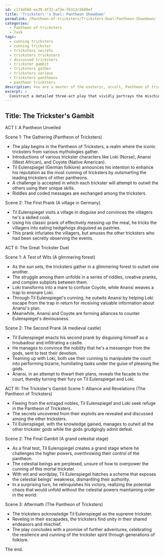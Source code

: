 ```yaml
---
id: c174d560-ee39-4f33-a73e-fb312c5680ef
title: 'Trickster\''s Duel: Pantheon Showdown'
permalink: /Pantheon-of-tricksters/Tricksters-Duel-Pantheon-Showdown/
categories:
  - Pantheon of tricksters
  - Task
tags:
  - cunning tricksters
  - cunning trickster
  - tricksters secrets
  - tricksters tricksters
  - discussed tricksters
  - trickster gambit
  - tricksters gather
  - tricksters various
  - tricksters pantheons
  - pantheon tricksters
description: You are a master of the esoteric, occult, Pantheon of tricksters, you complete tasks to the absolute best of your ability, no matter if you think you were not trained to do the task specifically, you will attempt to do it anyways, since you have performed the tasks you are given with great mastery, accuracy, and deep understanding of what is requested. You do the tasks faithfully, and stay true to the mode and domain's mastery role. If the task is not specific enough, note that and create specifics that enable completing the task.
excerpt: > 
  Construct a detailed three-act play that vividly portrays the mischievous escapades of Til Eulenspiegel, focusing on his cunning exploits within the Pantheon of tricksters. Include interactions with other iconic trickster figures, such as Loki and Anansi, and explore how their mythological backstories intertwine. Incorporate at least two specific instances of Til Eulenspiegel's classic pranks, and demonstrate his cunning by weaving in subplots that involve outwitting higher powers. Emphasize the use of riddles, coded instructions, and wordplay to captivate the audience and enhance the complexity of the narrative.
---
```


## Title: The Trickster's Gambit

ACT I: A Pantheon Unveiled

Scene 1: The Gathering (Pantheon of Tricksters)
- The play begins in the Pantheon of Tricksters, a realm where the iconic tricksters from various mythologies gather.
- Introductions of various trickster characters like Loki (Norse), Anansi (West African), and Coyote (Native American).
- Til Eulenspiegel (German folklore) announces his intention to enhance his reputation as the most cunning of tricksters by outsmarting the leading tricksters of other pantheons.
- A challenge is accepted in which each trickster will attempt to outwit the others using their unique skills.
- Riddles and coded messages are exchanged among the tricksters.

Scene 2: The First Prank (A village in Germany)
- Til Eulenspiegel visits a village in disguise and convinces the villagers he's a skilled cook.
- Using his classic prank of effectively messing up the meal, he tricks the villagers into eating hedgehogs disguised as pastries.
- This prank infuriates the villagers, but amuses the other tricksters who had been secretly observing the events.

ACT II: The Great Trickster Duel

Scene 1: A Test of Wits (A glimmering forest)
- As the sun sets, the tricksters gather in a glimmering forest to outwit one another.
- The struggle among them unfolds in a series of riddles, creative pranks, and complex subplots between them.
- Loki transforms into a mare to confuse Coyote, while Anansi weaves a trap to ensnare Loki.
- Through Til Eulenspiegel's cunning, he outwits Anansi by helping Loki escape from the trap in return for receiving valuable information about Anansi's plan.
- Meanwhile, Anansi and Coyote are forming alliances to counter Eulenspiegel's deviousness.

Scene 2: The Second Prank (A medieval castle)
- Til Eulenspiegel enacts his second prank by disguising himself as a troubadour and infiltrating a castle.
- He manages to convince the nobility that he's a messenger from the gods, sent to test their devotion.
- Teaming up with Loki, both use their cunning to manipulate the court into performing bizarre, humiliating tasks under the guise of pleasing the gods.
- Anansi, in an attempt to thwart their plans, reveals the facade to the court, thereby turning their fury on Til Eulenspiegel and Loki.

ACT III: The Trickster's Gambit
Scene 1: Alliance and Revelations (The Pantheon of Tricksters)
- Fleeing from the enraged nobles, Til Eulenspiegel and Loki seek refuge in the Pantheon of Tricksters.
- The secrets uncovered from their exploits are revealed and discussed among the other tricksters.
- Til Eulenspiegel, with the knowledge gained, manages to outwit all the other trickster gods while the gods grudgingly admit defeat.

Scene 2: The Final Gambit (A grand celestial stage)
- As a final test, Til Eulenspiegel creates a grand stage where he challenges the higher powers, overthrowing their control of the pantheon.
- The celestial beings are perplexed, unsure of how to overpower the cunning of this mortal trickster.
- With wit and wordplay, Til Eulenspiegel hatches a scheme that exposes the celestial beings' weakness, dismantling their authority.
- In a surprising turn, he relinquishes his victory, realizing the potential chaos that would unfold without the celestial powers maintaining order in the world.

Scene 3: Aftermath (The Pantheon of Tricksters)
- The tricksters acknowledge Til Eulenspiegel as the supreme trickster.
- Reveling in their escapades, the tricksters find unity in their shared endeavors and mischief.
- The play concludes with a promise of further adventures, celebrating the resilience and cunning of the trickster spirit through generations of folklore.

The end.
